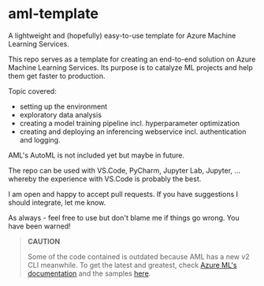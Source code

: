 # **aml-template**

A lightweight and (hopefully) easy-to-use template for Azure Machine Learning Services.

This repo serves as a template for creating an end-to-end solution on Azure Machine Learning Services. Its purpose
is to catalyze ML projects and help them get faster to production.

Topic covered:
- setting up the environment
- exploratory data analysis
- creating a model training pipeline incl. hyperparameter optimization
- creating and deploying an inferencing webservice incl. authentication and logging.

AML's AutoML is not included yet but maybe in future.

The repo can be used with VS.Code, PyCharm, Jupyter Lab, Jupyter, ... whereby the experience with VS.Code is probably
the best.

I am open and happy to accept pull requests. If you have suggestions I should integrate, let me know.

As always - feel free to use but don't blame me if things go wrong. You have been warned!

> **CAUTION**
>
> Some of the code contained is outdated because AML has a new v2 CLI meanwhile. To get the latest and
> greatest, check [Azure ML's documentation](https://docs.microsoft.com/en-us/azure/machine-learning) and the samples
> [here](https://github.com/Azure/azureml-examples).
